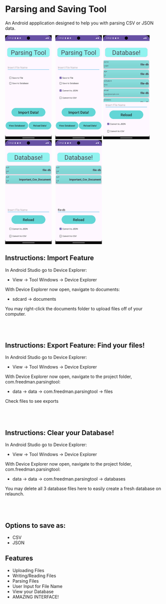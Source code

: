 # Parsing and Saving Tool

An Android appplication designed to help you with parsing CSV or JSON data.


 <img src="./app/Images/Screenshot_1730499716.png" style="width: 150px"/> &nbsp;&nbsp;<img src="./app/Images/Screenshot_1730499741.png" style="width: 150px"/>  <img src="./app/Images/Screenshot_1730499784.png" style="width: 150px"/> &nbsp;&nbsp;<img src="./app/Images/Screenshot_1730499877.png" style="width: 150px"/> &nbsp;&nbsp;<img src="./app/Images/Screenshot_1730499904.png" style="width: 150px"/>

## Instructions: Import Feature

In Android Studio go to Device Explorer:
<ul>
<li>View -> Tool Windows -> Device Explorer</li>
</ul>
With Device Explorer now open, navigate to documents:
<ul>
<li>sdcard -> documents</li>
</ul>

You may right-click the documents folder to upload files off of your computer.<br></br> <br></br>


## Instructions: Export Feature: Find your files!

In Android Studio go to Device Explorer:
<ul>
<li>View -> Tool Windows -> Device Explorer</li>
</ul>
With Device Explorer now open, navigate to the project folder, com.freedman.parsingtool:
<ul>
<li>data -> data -> com.freedman.parsingtool -> files</li>
</ul>

Check files to see exports <br></br><br></br>



## Instructions: Clear your Database!

In Android Studio go to Device Explorer:
<ul>
<li>View -> Tool Windows -> Device Explorer</li>
</ul>
With Device Explorer now open, navigate to the project folder, com.freedman.parsingtool:
<ul>
<li>data -> data -> com.freedman.parsingtool -> databases</li>
</ul>

You may delete all 3 database files here to easily create a fresh database on relaunch. <br></br> <br></br>



## Options to save as:
<ul>
<li>CSV</li>
<li>JSON</li>
</ul>


## Features
<ul>
<li>Uploading Files</li>
<li>Writing/Reading Files</li>
<li>Parsing Files</li>
<li>User Input for File Name</li>
<li>View your Database</li>
<li>AMAZING INTERFACE!</li>
</ul>
